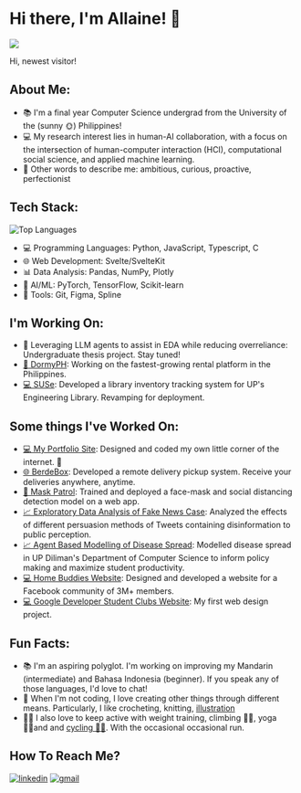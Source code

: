 ﻿# Hi there, I'm Allaine! 👋
![](https://komarev.com/ghpvc/?username=allainerain&label=Visitors) 

Hi, newest visitor!

## About Me:
- 📚 I'm a final year Computer Science undergrad from the University of the (sunny 🌞) Philippines!
- 💻 My research interest lies in human-AI collaboration, with a focus on the intersection of human-computer interaction (HCI), computational social science, and applied machine learning. 
- 🌱 Other words to describe me: ambitious, curious, proactive, perfectionist

## Tech Stack:
![Top Languages](https://github-readme-stats.vercel.app/api/top-langs/?username=allainerain&theme=github_dark&layout=compact)

- 💻 Programming Languages: Python, JavaScript, Typescript,  C
- 🌐 Web Development: Svelte/SvelteKit
- 📊 Data Analysis: Pandas, NumPy, Plotly
- 🤖 AI/ML: PyTorch, TensorFlow, Scikit-learn
- 🚀 Tools: Git, Figma, Spline

## I'm Working On:
- 🤖 Leveraging LLM agents to assist in EDA while reducing overreliance: Undergraduate thesis project. Stay tuned!
- [🧑 DormyPH](https://github.com/Dormy-PH): Working on the fastest-growing rental platform in the Philippines.
- [💻 SUSe](https://github.com/bbcarrots/SUSe): Developed a library inventory tracking system for UP's Engineering Library. Revamping for deployment.

## Some things I've Worked On:
- [💻 My Portfolio Site](https://allaine.vercel.app/): Designed and coded my own little corner of the internet. 🌱
- [🌐 BerdeBox](https://github.com/bbcarrots/BerdeBox): Developed a remote delivery pickup system. Receive your deliveries anywhere, anytime.
- [🤖 Mask Patrol](https://github.com/allainerain/CS180-MaskPatrol): Trained and deployed a face-mask and social distancing detection model on a  web app.
- [📈 Exploratory Data Analysis of Fake News Case](https://overdrivengain.github.io/cs132-portfolio/): Analyzed the effects of different persuasion methods of Tweets containing disinformation to public perception.
- [📈 Agent Based Modelling of Disease Spread](https://colab.research.google.com/drive/16SWczdJnxQIFhFeX_kbTlX4wt_WyqG-H?usp=sharing): Modelled disease spread in UP Diliman's Department of Computer Science to inform policy making and maximize student productivity.
- [💻 Home Buddies Website](https://www.homebuddies.community/): Designed and developed a website for a Facebook community of 3M+ members.
- [💻 Google Developer Student Clubs Website](https://gdsc-diliman.netlify.app/): My first web design project.


## Fun Facts:
- 📚 I'm an aspiring polyglot. I'm working on improving my Mandarin (intermediate) and Bahasa Indonesia (beginner). If you speak any of those languages, I'd love to chat!
- 🎨 When I'm not coding, I love creating other things through different means. Particularly, I like crocheting, knitting, [illustration](https://www.instagram.com/allaine.psd/)
- 🏋️‍♀️ I also love to keep active with weight training, climbing 🧗‍♀️, yoga 🧘‍♀️and and [cycling 🚴‍♀️](https://allaine.vercel.app/blog/cycling-journey). With the occasional occasional run.

## How To Reach Me?
[![linkedin](https://img.shields.io/badge/LinkedIn-0A66C2?style=for-the-badge&logo=LinkedIn&logoColor=white)](https://www.linkedin.com/in/allaine-tan/)
[![gmail](https://img.shields.io/badge/Gmail-EA4335?style=for-the-badge&logo=Gmail&logoColor=white)](mailto:autan1@up.edu.ph)
